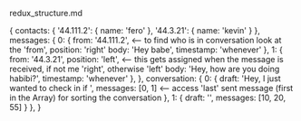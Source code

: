 redux_structure.md

{
	contacts: {
		'44.111.2': {
			name: 'fero'
		},
		'44.3.21': {
			name: 'kevin'
		}
	},
	messages: {
		0: {
			from: '44.111.2',   <-- to find who is in conversation look at the 'from',
			position: 'right'
			body: 'Hey babe',
			timestamp: 'whenever'
		},
		1: {
			from: '44.3.21',
			position: 'left',   <-- this gets assigned when the message is received, if not me 'right', otherwise 'left'
			body: 'Hey, how are you doing habibi?',
			timestamp: 'whenever'
		},
	},
	conversation: {
		0: {
			draft: 'Hey, I just wanted to check in if ',
			messages: [0, 1]    <-- access 'last' sent message (first in the Array) for sorting the conversation
		},
		1: {
			draft: '',
			messages: [10, 20, 55]
		}
	},
}